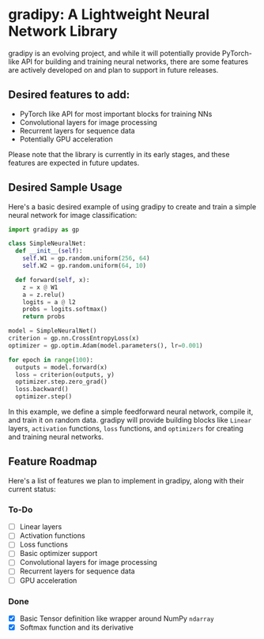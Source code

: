 
# gradipy: A Lightweight Neural Network Library

gradipy is an evolving project, and while it will potentially provide PyTorch-like API for building and training neural networks, there are some features are actively developed on and plan to support in future releases.

## Desired features to add:
- PyTorch like API for most important blocks for training NNs 
- Convolutional layers for image processing
- Recurrent layers for sequence data
- Potentially GPU acceleration

Please note that the library is currently in its early stages, and these features are expected in future updates.



## Desired Sample Usage

Here's a basic desired example of using gradipy to create and train a simple neural network for image classification:

```python
import gradipy as gp

class SimpleNeuralNet:
  def __init__(self):
    self.W1 = gp.random.uniform(256, 64)
    self.W2 = gp.random.uniform(64, 10)

  def forward(self, x):
    z = x @ W1
    a = z.relu()
    logits = a @ l2
    probs = logits.softmax()
    return probs

model = SimpleNeuralNet()
criterion = gp.nn.CrossEntropyLoss(x)
optimizer = gp.optim.Adam(model.parameters(), lr=0.001)

for epoch in range(100):
  outputs = model.forward(x)
  loss = criterion(outputs, y)
  optimizer.step.zero_grad()
  loss.backward()
  optimizer.step()
```

In this example, we define a simple feedforward neural network, compile it, and train it on random data. gradipy will provide building blocks like `Linear` layers, `activation` functions, `loss` functions, and `optimizers` for creating and training neural networks.

## Feature Roadmap

Here's a list of features we plan to implement in gradipy, along with their current status:

### To-Do

- [ ] Linear layers
- [ ] Activation functions
- [ ] Loss functions
- [ ] Basic optimizer support
- [ ] Convolutional layers for image processing
- [ ] Recurrent layers for sequence data
- [ ] GPU acceleration

### Done

- [x] Basic Tensor definition like wrapper around NumPy `ndarray`
- [x] Softmax function and its derivative
